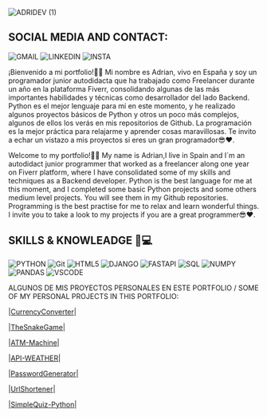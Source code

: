 
![ADRIDEV (1)](https://github.com/ADRIDEV2024/ADRIDEV2024/assets/163412333/47fd57ec-3f77-45ed-ad37-2f594c88063b)

## SOCIAL MEDIA AND CONTACT:

![GMAIL](https://img.shields.io/badge/Gmail-D14836?style=for-the-badge&logo=gmail&logoColor=white)
![LINKEDIN](https://img.shields.io/badge/LinkedIn-0077B5?style=for-the-badge&logo=linkedin&logoColor=white)
![INSTA](https://img.shields.io/badge/Instagram-E4405F?style=for-the-badge&logo=instagram&logoColor=white)



¡Bienvenido a mi portfolio!🙋‍♂️ Mi nombre es Adrian, vivo en España y soy un programador junior autodidacta que ha trabajado como Freelancer durante un año en la plataforma Fiverr, consolidando algunas de las más importantes habilidades y técnicas como desarrollador del lado Backend. Python es el mejor lenguaje para mí en este momento, y he realizado algunos proyectos básicos de Python  y otros un poco más complejos, algunos de ellos los verás en mis repositorios de Github. La programación es la mejor práctica para relajarme y aprender cosas maravillosas. Te invito a echar un vistazo a mis proyectos si eres un gran programador😎❤.

Welcome to my portfolio!🙋‍♂️ My name is Adrian,I live in Spain and I´m an autodidact junior programmer that worked as a freelancer along one year on Fiverr platform, where I have consolidated some of my skills and techniques as a Backend developer.
Python is the best language for me at this moment, and I completed some basic Python projects      and some others medium level projects. You will see them in my Github repositories.
Programming is the best practise for me to relax and learn wonderful things. I invite you to take a look to my projects if you are a great programmer😎❤.


## SKILLS & KNOWLEADGE 🧠💻

         
![PYTHON](https://img.shields.io/badge/Python-FFD43B?style=for-the-badge&logo=python&logoColor=yellow) 
![Git](https://img.shields.io/badge/git-%23F05033.svg?style=for-the-badge&logo=git&logoColor=white)
![HTML5](https://img.shields.io/badge/HTML5-E34F26?style=for-the-badge&logo=html5&logoColor=white)
![DJANGO](https://img.shields.io/badge/Django-092E20?style=for-the-badge&logo=django&logoColor=green)
![FASTAPI](https://img.shields.io/badge/fastapi-109989?style=for-the-badge&logo=FASTAPI&logoColor=white)
![SQL](https://img.shields.io/badge/MySQL-005C84?style=for-the-badge&logo=mysql&logoColor=black)
![NUMPY](https://img.shields.io/badge/Numpy-777BB4?style=for-the-badge&logo=numpy&logoColor=blue)
![PANDAS](https://img.shields.io/badge/Pandas-2C2D72?style=for-the-badge&logo=pandas&logoColor=white)
![VSCODE](https://img.shields.io/badge/VSCode-0078D4?style=for-the-badge&logo=visual%20studio%20code&logoColor=white)

ALGUNOS DE MIS PROYECTOS PERSONALES EN ESTE PORTFOLIO / SOME OF MY PERSONAL PROJECTS IN THIS PORTFOLIO:

|[CurrencyConverter](CurrencyConverter.py)|
                                                                        
|[TheSnakeGame](FunnyGames/SnakeGame)|

|[ATM-Machine](MyFavouriteProjects/ATMMachine)|                          

|[API-WEATHER](MyFavouriteProjects/WeatherAPI)|
 
|[PasswordGenerator](OtherProjects/PasswordGenerator)|
						      
|[UrlShortener](URLShortener)|   

|[SimpleQuiz-Python](FunnyGames/SimpleQuizGame)|







 
